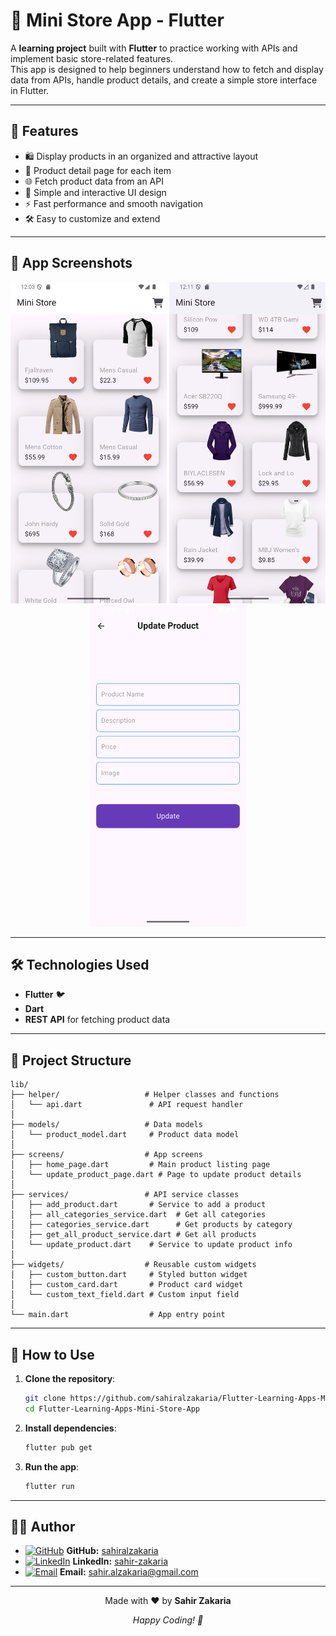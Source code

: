 # 🛒 Mini Store App - Flutter

A **learning project** built with **Flutter** to practice working with APIs and implement basic store-related features.  
This app is designed to help beginners understand how to fetch and display data from APIs, handle product details, and create a simple store interface in Flutter.

---


## 🚀 Features

- 🛍️ Display products in an organized and attractive layout  
- 📄 Product detail page for each item  
- 🌐 Fetch product data from an API  
- 🎨 Simple and interactive UI design  
- ⚡ Fast performance and smooth navigation  
- 🛠️ Easy to customize and extend  

---

## 📸 App Screenshots

<p align="center">
  <img src="assets/temp/1.png" width="250" />
  <img src="assets/temp/2.png" width="250" />
  <img src="assets/temp/3.png" width="250" />
</p>

---

## 🛠️ Technologies Used

- **Flutter** 🐦  
- **Dart**  
- **REST API** for fetching product data  

---

## 📂 Project Structure

```
lib/
├── helper/                   # Helper classes and functions
│   └── api.dart               # API request handler
│
├── models/                   # Data models
│   └── product_model.dart     # Product data model
│
├── screens/                  # App screens
│   ├── home_page.dart         # Main product listing page
│   └── update_product_page.dart # Page to update product details
│
├── services/                 # API service classes
│   ├── add_product.dart       # Service to add a product
│   ├── all_categories_service.dart  # Get all categories
│   ├── categories_service.dart      # Get products by category
│   ├── get_all_product_service.dart # Get all products
│   └── update_product.dart    # Service to update product info
│
├── widgets/                  # Reusable custom widgets
│   ├── custom_button.dart     # Styled button widget
│   ├── custom_card.dart       # Product card widget
│   └── custom_text_field.dart # Custom input field
│
└── main.dart                  # App entry point
```

---

## 📝 How to Use

1. **Clone the repository**:
   ```bash
   git clone https://github.com/sahiralzakaria/Flutter-Learning-Apps-Mini-Store-App.git
   cd Flutter-Learning-Apps-Mini-Store-App
   ```

2. **Install dependencies**:
   ```bash
   flutter pub get
   ```

3. **Run the app**:
   ```bash
   flutter run
   ```

---

## 👨‍💻 Author

- [![GitHub](https://img.shields.io/badge/GitHub-100000?style=flat&logo=github&logoColor=white)](https://github.com/sahiralzakaria) **GitHub:** [sahiralzakaria](https://github.com/sahiralzakaria)  
- [![LinkedIn](https://img.shields.io/badge/LinkedIn-0A66C2?style=flat&logo=linkedin&logoColor=white)](https://www.linkedin.com/in/sahir-zakaria-39873531b) **LinkedIn:** [sahir-zakaria](https://www.linkedin.com/in/sahir-zakaria-39873531b)  
- [![Email](https://img.shields.io/badge/Email-D14836?style=flat&logo=gmail&logoColor=white)](mailto:sahir.alzakaria@gmail.com) **Email:** sahir.alzakaria@gmail.com  

---

<div align="center">
  <p>Made with ❤️ by <strong>Sahir Zakaria</strong></p>
  <p><em>Happy Coding! 🚀</em></p>
</div>
